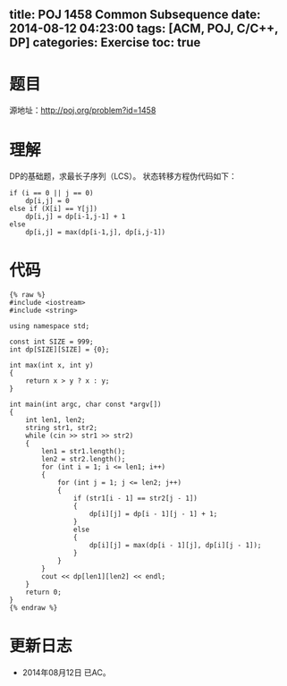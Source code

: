 title: POJ 1458 Common Subsequence
date: 2014-08-12 04:23:00
tags: [ACM, POJ, C/C++, DP]
categories: Exercise
toc: true
---
# 题目
源地址：http://poj.org/problem?id=1458

# 理解
DP的基础题，求最长子序列（LCS）。
状态转移方程伪代码如下：
```
if (i == 0 || j == 0) 
	dp[i,j] = 0
else if (X[i] == Y[j]) 
	dp[i,j] = dp[i-1,j-1] + 1
else 
	dp[i,j] = max(dp[i-1,j], dp[i,j-1])
```

<!-- more -->

# 代码
```
{% raw %}
#include <iostream>
#include <string>

using namespace std;

const int SIZE = 999;
int dp[SIZE][SIZE] = {0};

int max(int x, int y)
{
    return x > y ? x : y;
}

int main(int argc, char const *argv[])
{
    int len1, len2;
    string str1, str2;
    while (cin >> str1 >> str2)
    {
        len1 = str1.length();
        len2 = str2.length();
        for (int i = 1; i <= len1; i++)
        {
            for (int j = 1; j <= len2; j++)
            {
                if (str1[i - 1] == str2[j - 1])
                {
                    dp[i][j] = dp[i - 1][j - 1] + 1;
                }
                else
                {
                    dp[i][j] = max(dp[i - 1][j], dp[i][j - 1]);
                }
            }
        }
        cout << dp[len1][len2] << endl;
    }
    return 0;
}
{% endraw %}
```
	
# 更新日志
- 2014年08月12日 已AC。